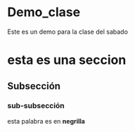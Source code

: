 # Demo_clase

Este es un demo para la clase del sabado

# esta es una seccion

## Subsección

### sub-subsección

esta palabra es en **negrilla**
